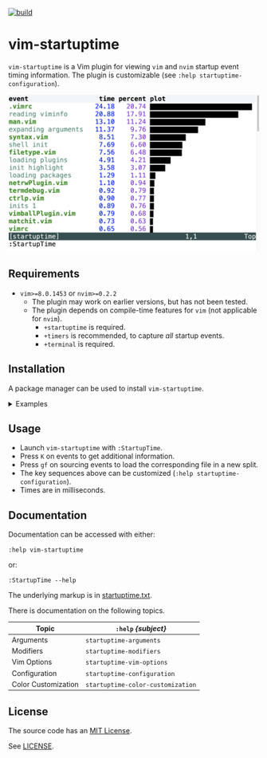[![build][badge_thumbnail]][badge_link]

# vim-startuptime

`vim-startuptime` is a Vim plugin for viewing `vim` and `nvim` startup event
timing information. The plugin is customizable (see
`:help startuptime-configuration`).

<img src="screenshot.png?raw=true" width="800"/>

## Requirements

* `vim>=8.0.1453` or `nvim>=0.2.2`
  - The plugin may work on earlier versions, but has not been tested.
  - The plugin depends on compile-time features for `vim` (not applicable for
    `nvim`).
    * `+startuptime` is required.
    * `+timers` is recommended, to capture *all* startup events.
    * `+terminal` is required.

## Installation

A package manager can be used to install `vim-startuptime`.
<details><summary>Examples</summary><br>

* [Vim8 packages][vim8pack]:
  - `git clone https://github.com/dstein64/vim-startuptime ~/.vim/pack/plugins/start/vim-startuptime`
* [Vundle][vundle]:
  - Add `Plugin 'dstein64/vim-startuptime'` to `~/.vimrc`
  - `:PluginInstall` or `$ vim +PluginInstall +qall`
* [Pathogen][pathogen]:
  - `git clone --depth=1 https://github.com/dstein64/vim-startuptime ~/.vim/bundle/vim-startuptime`
* [vim-plug][vimplug]:
  - Add `Plug 'dstein64/vim-startuptime'` to `~/.vimrc`
  - `:PlugInstall` or `$ vim +PlugInstall +qall`
* [dein.vim][dein]:
  - Add `call dein#add('dstein64/vim-startuptime')` to `~/.vimrc`
  - `:call dein#install()`
* [NeoBundle][neobundle]:
  - Add `NeoBundle 'dstein64/vim-startuptime'` to `~/.vimrc`
  - Re-open vim or execute `:source ~/.vimrc`

</details>

## Usage

* Launch `vim-startuptime` with `:StartupTime`.
* Press `K` on events to get additional information.
* Press `gf` on sourcing events to load the corresponding file in a new split.
* The key sequences above can be customized (`:help startuptime-configuration`).
* Times are in milliseconds.

## Documentation

Documentation can be accessed with either:

```vim
:help vim-startuptime
```

or:

```vim
:StartupTime --help
```

The underlying markup is in [startuptime.txt](doc/startuptime.txt).

There is documentation on the following topics.

| Topic               | `:help` *{subject}*               |
|---------------------|-----------------------------------|
| Arguments           | `startuptime-arguments`           |
| Modifiers           | `startuptime-modifiers`           |
| Vim Options         | `startuptime-vim-options`         |
| Configuration       | `startuptime-configuration`       |
| Color Customization | `startuptime-color-customization` |

License
-------

The source code has an [MIT License](https://en.wikipedia.org/wiki/MIT_License).

See [LICENSE](LICENSE).

[badge_link]: https://github.com/dstein64/vim-startuptime/actions/workflows/build.yml
[badge_thumbnail]: https://github.com/dstein64/vim-startuptime/actions/workflows/build.yml/badge.svg
[dein]: https://github.com/Shougo/dein.vim
[neobundle]: https://github.com/Shougo/neobundle.vim
[pathogen]: https://github.com/tpope/vim-pathogen
[vim8pack]: http://vimhelp.appspot.com/repeat.txt.html#packages
[vimplug]: https://github.com/junegunn/vim-plug
[vundle]: https://github.com/gmarik/vundle
